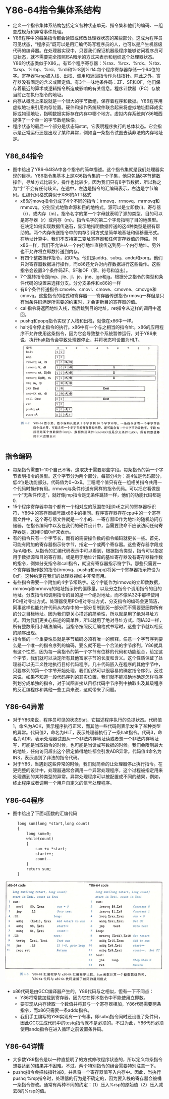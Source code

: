 # Y86-64指令集体系结构
* 定义一个指令集体系结构包括定义各种状态单元、指令集和他们的编码、一组变成规范和异常事件处理。
* Y86程序中的每条指令都会读取或修改处理器状态的某些部分。这成为程序员可见状态，“程序员”既可以是用汇编代码写程序员的人，也可以是产生机器级代码的编译器。在处理器实现中，只要我们保证机器级程序能够访问程序员可见状态，就不需要完全按照ISA暗示的方式来表示和组织这个处理器状态。Y86的状态类似于X86，。有15个程序寄存器：%rax、%rcx、%rdx、%rbx、%rsp、%rbp、%rsi、%rdi和%r8到%r14.每个程序寄存器存储一个64位的字。寄存器%rsp被入栈、出栈、调用和返回指令作为栈指针。除此之外，寄存器没有固定的含义或固定值。有3个一味地条件码：ZF、SF和OF，他们保存着最近的算术或逻辑指令所造成影响的有关信息。程序计数器（PC）存放当前正在执行指令的地址。
* 内存从概念上来说就是一个很大的字节数组，保存着程序和数据。Y86程序用虚拟地址来引用内存位置。硬件和操作系统软件联合起来将虚拟地址翻译成实际或物理地址，指明数据实际存在内存中哪个地方。虚拟内存系统向Y86城西提供了一个单一的字节数组映像。
* 程序状态的最后一个部分是状态码stat，它表明程序执行的总体状态。它会指示是正常运行还是出现了某种异常，例如当一条指令试图去读非法的内存地址是。

## Y86_64指令
* 图中给出了Y86-64ISA中各个指令的简单描述。这个指令集就是我们处理器实现的目标。Y86指令集基本上是X86指令集的一个子集，他只包括8字节整数操作，寻址方式比较少，操作也比较少。因为我们只有8字节数据，所以称之为“字”不会有任何歧义。在途中，左边是指令的汇编码表示，右边是字节编码。汇编代码格式类似于X86的ATT格式
  * x86的movq指令分成了4个不同的指令：irmovq、rrmovq、mrmovq和rmmovq。分别显式地致命源和目的地格式。源可以是立即数(i)、寄存器（r）、或内存（m）。指令名字的第一个字母就表明了源的类型。目的可以是寄存器（r）或内存（m）。指令名字的第二个字母指明了目的地类型。在决定如何实现数据传送石，显示地指明数据传送的这4种类型是很有帮助的。两个内存传送指令中的内存引用方式是简单地基址和偏移量形式。在地址计算中，我们不支持第二变址寄存器和任何寄存器值的伸缩。同x86一样，我们不允许从一个内存地址直接传送到另一个内存地址。另外也不允许将立即数传送到内存。
  * 有四个整数操作指令，如OPq。他们是addq、subq、andq和xorq。他们只对寄存器数据进行操作，而x86还允许对内存数据进行这些操作。这些指令会设置3个条件码ZF、SF和OF（零、符号和溢出）。
  * 7个跳转指令是jmp、jle、jl、je、jne、jge和jg。根据分之指令的类型和条件代码的设置来选择分支。分分支条件和x86的一样
  * 有6个条件传送指令:cmovle、cmovl、cmove、cmovne、cmovge和cmovg。这些指令的格式和寄存器——寄存器传送指令rrmovq一样但是只有当条件码满足所需要的约束时，才会更新目的寄存器的值。
  * call指令将返回地址入栈，然后跳到目的地址。ret指令从这样的调用中返回。
  * pushq和popq指令实现了入栈和出栈，就像在x86中一样。
  * halt指令停止指令的执行。x86中有一个与之相当的指令hlt。x86的应用程序不允许使用这条指令，因为它会导致整个系统暂停运行。对于Y86来说，执行halt指令会导致处理器停止，并将状态吗设置为HLT。
![Y86指令集.png](Y86指令集.png)


## 指令编码
* 每条指令需要1~10个自己不等，这取决于需要那些字段。每条指令的第一个字节表明指令的类型。这个字节分为两个部分，每部分4为：高4位是代码部分，低4位是功能部分。代码值为0~0xB。工嗯呢个值只有在一组相关指令共用一个代码时操作有用。rrmovq与条件传送有同样的指令代码。可以把它看做是一个“无条件传送”，就好像jmp指令是无条件跳转一样，他们的功能代码都是0.
* 15个程序寄存器中每个都有一个相对应的范围在0到0xE之间的寄存器标识符，Y86中的寄存器编号跟x86中的相同。程序寄存器存在cpu中的一个寄存器文件中，这个寄存器文件就是一个小的、一寄存器ID作为地址的随机访问存储器。在指令编码中以及在我们的硬件设计中，当需要致命不应该访问任何寄存器是，就用ID值0xF来表示。
* 有的指令只有一个字节长，而有的需要操作数的指令编码就更长一些。首先，可能有附加的寄存器指示符字节，指定一个或两个寄存器。这些寄存器字段成为rA和rB。从指令的汇编代码表示中可以看到，根据指令类型，指令可以指定用于数据源和目的寄存器。或是用于地址计算的基址寄存器没有寄存器操作数的指令，例如分支指令和call指令，就没有寄存器指示符字节。那些只需要一个寄存器操作数的指令(irmovq、pushq和popq)将另一个寄存器指示符设为0xF。这种约定在我们的处理器视线中非常有用。
* 有些指令需要一个附加的4字节常熟字。这个字能作为irmovq的立即数数据，rmmovq和mrmovq的地址指示符的偏移量，以及分之指令个调用指令的目的地址。分支指令和调用指令的目的是一个绝对地址，而不像IA32中那样使用PC相对寻址方式。处理器使用PC相对寻址方式，分支指令的编码会更简洁，同事这样也能允许代码从内存中的一部分复制到另一部分而不需要更细你所有的分之目标地址。因为我们更关心描述的简单性，所以就是用了绝对寻址方式。因为我们更关心描述的简单性，所以就用了绝对寻址方式。同IA32一样，所有整数采用小端法编码。当指令按照反汇编格式书写时，这些字节就以相反的顺序出现。
* 指令集的一个重要性质就是字节编码必须有唯一的解释。任意一个字节序列要么是一个唯一的指令序列的编码，要么就不是一个合法的字节序列。Y86就具有这个性质，因为每一奥指令的第一个字节有位移的代码和功能组合，给定这个字节，我们就可以决定所有其他富家子节的长度和含义。这个性质保证了处理器可以无二义性地执行目标代码程序。几十代码嵌入在程序的其他字节中，只要序列的第一个字节开始处理，我们仍然可以很容易的确定指令序列，反过来说，如果不知道一段代码序列的其实位置，我们就不能准确地确定怎样将序列划分成单独的指令，对于试图直接从目标代码字节序列中抽取出及其级程序的反汇编程序和其他一些工具来说，这就带来了问题。

## Y86-64异常
* 对于Y86来说，程序员可见的状态Stat，它描述程序执行的总提状态。代码值1，命名为AOK，表示程序执行正常，而其他一些代码则表示发生了某种类型的异常。代码值2，命名为HLT，表示处理器执行了一条halt指令。代码3，命名为ADR，表示处理器试图从一个非法内存地址读或者想一个非法内存地址写，可能是当取指令的时候，也可能是当读或写数据的时候。我们会限制最大的地址，任何访问超出这个限定值得地址都会引发ADR异常。代码值4命名为INS，表示遇到了非法的指令代码。
* 对于Y86，当遇到这些异常的时候，我们就简单的让处理器停止执行指令。在更完整的设计中，处理器通常会调用一个异常处理程序，这个过程被指定用来处理遇到的某种类型的异常。异常处理程序可以被配置成不同的结果，例如，终止程序或者调用一个用户自定义的信号处理程序。

## Y86-64程序
* 图中给出了下面c函数的汇编代码

        long sum(long *start,long count)
        {
            long sum=0;
            while(count)
            {
                sum += *start;
                start++;
                count--
            }
            return sum;
        }
![汇编代码.png](汇编代码.png)
* x86代码是由GCC编译器产生的。Y86代码与之相似，但有一下不同点：
  * Y86将常数加载到寄存器，因为它在算术指令中不能使用立即数。
  * 要实现从内存读取一个数值并将其与一个寄存器相加，Y86代码需要两条指令，而x86只需要一条addq指令。
  * 我们手工编写的Y86实现有一个有事，即subq指令同时还设置了条件码，因此GCC生成代码中的testq指令就不是必须的。不过为此，Y86代码必须使用andq指令在进入循环之前设置条件码。


## Y86-64详情
* 大多数Y86指令是以一种直接明了的方式修改程序状态的，所以定义每条指令想要达到的结果并不困难。不过，两个特别指令的组合需要特别注意一下。
* pushq指令会把栈指针减8，并且将一个寄存器值写入内存中。因此，当执行pushq %rsp指令时，处理器的行为是不确定的，因为要入栈的寄存器会被桶一条指令修改。通常有两种不同的约定：（1）压入%rsp的原始值（2）压入减去8的%rsp的值。